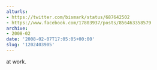 ```yaml
---
alturls:
- https://twitter.com/bismark/status/687642502
- https://www.facebook.com/17803937/posts/856463358579
archive:
- 2008-02
date: '2008-02-07T17:05:05+00:00'
slug: '1202403905'
---
```


at work.

